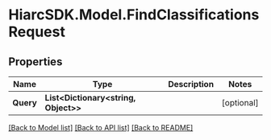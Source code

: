 # HiarcSDK.Model.FindClassificationsRequest
## Properties

Name | Type | Description | Notes
------------ | ------------- | ------------- | -------------
**Query** | **List&lt;Dictionary&lt;string, Object&gt;&gt;** |  | [optional] 

[[Back to Model list]](../README.md#documentation-for-models) [[Back to API list]](../README.md#documentation-for-api-endpoints) [[Back to README]](../README.md)

